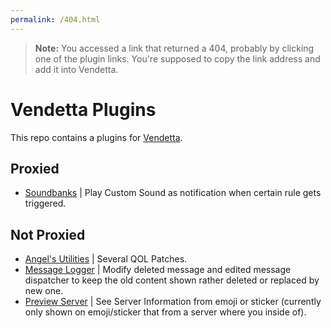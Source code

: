 ```yaml
---
permalink: /404.html
---
```

> **Note:** You accessed a link that returned a 404, probably by clicking one of the plugin links. You're supposed to copy the link address and add it into Vendetta.

# Vendetta Plugins
This repo contains a plugins for [Vendetta](https://github.com/vendetta-mod/Vendetta).

## Proxied
- [Soundbanks](https://Angelix1.github.io/VP/soundbanks) | Play Custom Sound as notification when certain rule gets triggered.

## Not Proxied
- [Angel's Utilities](https://Angelix1.github.io/VP/angel_util) | Several QOL Patches.
- [Message Logger](https://Angelix1.github.io/VP/message_logger) | Modify deleted message and edited message dispatcher to keep the old content shown rather deleted or replaced by new one.
- [Preview Server](https://Angelix1.github.io/VP/preview) | See Server Information from emoji or sticker (currently only shown on emoji/sticker that from a server where you inside of).
